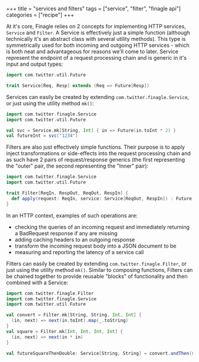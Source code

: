 +++
title = "services and filters"
tags = ["service", "filter", "finagle api"]
categories = ["recipe"]
+++

At it's core, Finagle relies on 2 concepts for implementing HTTP services, `Service` and `Filter`. 
A Service is effectively just a simple function (although technically it's an abstract class with several utility methods). This type is symmetrically used for both incoming and outgoing HTTP services - which is both neat and advantageous for 
reasons we'll come to later. Service represent the endpoint of a request processing chain and is generic in it's input and output types:
```scala
import com.twitter.util.Future

trait Service[Req, Resp] extends (Req => Future[Resp])
```

Services can easily be created by extending `com.twitter.finagle.Service`, or just using the utility method `mk()`:
```scala
import com.twitter.finagle.Service
import com.twitter.util.Future

val svc = Service.mk[String, Int] { in => Future(in.toInt * 2) }
val futureInt = svc("1234")
```

Filters are also just effectively simple functions. Their purpose is to apply inject transformations or side-effects into the request processing chain and as such have 2 pairs of request/response generics (the first representing the "outer" pair, 
the second representing the "Inner" pair):
```scala
import com.twitter.finagle.Service
import com.twitter.util.Future

trait Filter[ReqIn, RespOut, ReqOut, RespIn] {
  def apply(request: ReqIn, service: Service[ReqOut, RespIn]) : Future[RespOut]
}
```
In an HTTP context, examples of such operations are: 
- checking the queries of an incoming request and immediately returning a BadRequest response if any are missing
- adding caching headers to an outgoing response
- transform the incoming request body into a JSON document to be 
- measuring and reporting the latency of a service call

Filters can easily be created by extending `com.twitter.finagle.Filter`, or just using the utility method `mk()`. Similar to composing functions, Filters can be chained together to provide reusable "blocks" of functionality
and then combined with a Service:
```scala
import com.twitter.finagle.Filter
import com.twitter.finagle.Service
import com.twitter.util.Future

val convert = Filter.mk[String, String, Int, Int] { 
  (in, next) => next(in.toInt).map(_.toString) 
}
val square = Filter.mk[Int, Int, Int, Int] { 
  (in, next) => next(in * in) 
}

val futureSquareThenDouble: Service[String, String] = convert.andThen(square).andThen(Service.mk { i: Int => Future(i * 2)})
```

